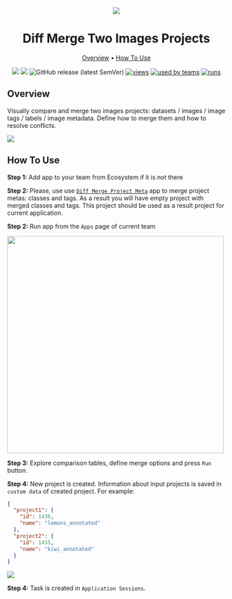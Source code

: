 <div align="center" markdown>
<img src="https://i.imgur.com/vfDDYqh.png"/>

# Diff Merge Two Images Projects

<p align="center">
  <a href="#Overview">Overview</a> •
  <a href="#How-To-Use">How To Use</a>
</p>


[![](https://img.shields.io/badge/supervisely-ecosystem-brightgreen)](https://ecosystem.supervise.ly/apps/diff-merge-images-projects)
[![](https://img.shields.io/badge/slack-chat-green.svg?logo=slack)](https://supervise.ly/slack)
![GitHub release (latest SemVer)](https://img.shields.io/github/v/release/supervisely-ecosystem/diff-merge-images-projects)
[![views](https://app.supervise.ly/public/api/v3/ecosystem.counters?repo=supervisely-ecosystem/diff-merge-images-projects&counter=views&label=views)](https://supervise.ly)
[![used by teams](https://app.supervise.ly/public/api/v3/ecosystem.counters?repo=supervisely-ecosystem/diff-merge-images-projects&counter=downloads&label=used%20by%20teams)](https://supervise.ly)
[![runs](https://app.supervise.ly/public/api/v3/ecosystem.counters?repo=supervisely-ecosystem/diff-merge-images-projects&counter=runs&label=runs)](https://supervise.ly)

</div>

## Overview

Visually compare and merge two images projects: datasets / images / image tags / labels / image metadata. Define how to merge them and how to resolve conflicts. 

<img src="https://i.imgur.com/qTnXLaC.png"/>

## How To Use

**Step 1:** Add app to your team from Ecosystem if it is not there

**Step 2:** Please, use use [`Diff Merge Project Meta`](https://ecosystem.supervise.ly/apps/diff-merge-project-meta) app to merge project metas: classes and tags. As a result you will have empty project with merged classes and tags. This project should be used as a result project for current application. 

**Step 2:** Run app from the `Apps` page of current team

<img src="https://i.imgur.com/QRYME1U.png" width="500px"/>

**Step 3:** Explore comparison tables, define merge options and press `Run` button.

**Step 4:** New project is created. Information about input projects is saved in `custom data` of created project. For example:

```json
{
  "project1": {
    "id": 1436,
    "name": "lemons_annotated"
  },
  "project2": {
    "id": 1455,
    "name": "kiwi_annotated"
  }
}
```

<img src="https://i.imgur.com/TR070VM.png"/>

**Step 4:** Task is created in `Application Sessions`. 
